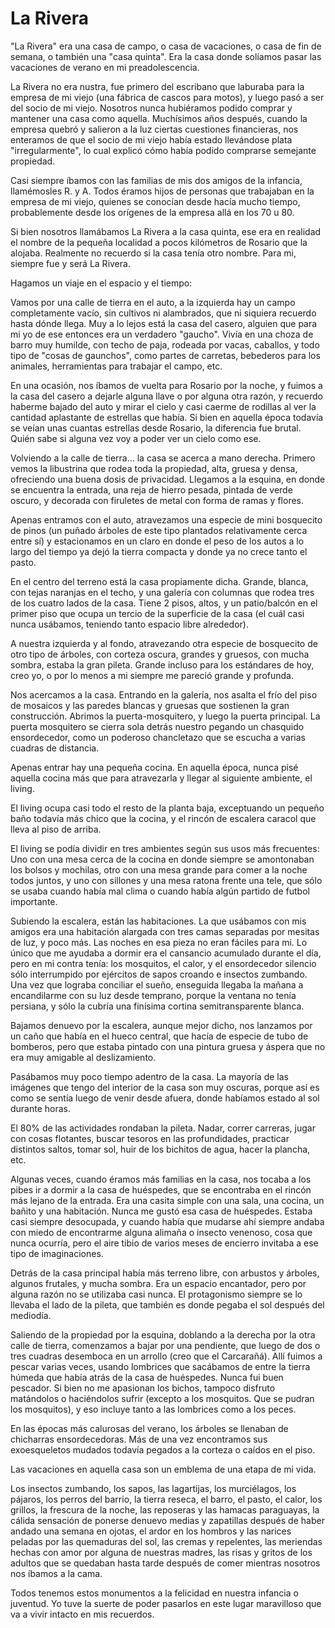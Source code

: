 # La Rivera

"La Rivera" era una casa de campo, o casa de vacaciones, o casa de fin de semana, o también una "casa quinta". Era la casa donde solíamos pasar las vacaciones de verano en mi preadolescencia.

La Rivera no era nustra, fue primero del escribano que laburaba para la empresa de mi viejo (una fábrica de cascos para motos), y luego pasó a ser del socio de mi viejo. 
Nosotros nunca hubiéramos podido comprar y mantener una casa como aquella. Muchísimos años después, cuando la empresa quebró y salieron a la luz ciertas cuestiones financieras, nos enteramos de que el socio de mi viejo había estado llevándose plata "irregularmente", lo cual explicó cómo había podido comprarse semejante propiedad. 

Casi siempre íbamos con las familias de mis dos amigos de la infancia, llamémosles R. y A. Todos éramos hijos de personas que trabajaban en la empresa de mi viejo, quienes se conocían desde hacía mucho tiempo, probablemente desde los orígenes de la empresa allá en los 70 u 80.

Si bien nosotros llamábamos La Rivera a la casa quinta, ese era en realidad el nombre de la pequeña localidad a pocos kilómetros de Rosario que la alojaba. Realmente no recuerdo si la casa tenía otro nombre. Para mi, siempre fue y será La Rivera.

Hagamos un viaje en el espacio y el tiempo:

Vamos por una calle de tierra en el auto, a la izquierda hay un campo completamente vacío, sin cultivos ni alambrados, que ni siquiera recuerdo hasta dónde llega. 
Muy a lo lejos está la casa del casero, alguien que para mi yo de ese entonces era un verdadero "gaucho". Vivía en una choza de barro muy humilde, con techo de paja, rodeada por vacas, caballos, y todo tipo de "cosas de gaunchos", como partes de carretas, bebederos para los animales, herramientas para trabajar el campo, etc.

En una ocasión, nos íbamos de vuelta para Rosario por la noche, y fuimos a la casa del casero a dejarle alguna llave o por alguna otra razón, y recuerdo haberme bajado del auto y mirar el cielo y casi caerme de rodillas al ver la cantidad aplastante de estrellas que había. Si bien en aquella época todavía se veían unas cuantas estrellas desde Rosario, la diferencia fue brutal. Quién sabe si alguna vez voy a poder ver un cielo como ese.

Volviendo a la calle de tierra... la casa se acerca a mano derecha. Primero vemos la libustrina que rodea toda la propiedad, alta, gruesa y densa, ofreciendo una buena dosis de privacidad. Llegamos a la esquina, en donde se encuentra la entrada, una reja de hierro pesada, pintada de verde oscuro, y decorada con firuletes de metal con forma de ramas y flores.

Apenas entramos con el auto, atravezamos una especie de mini bosquecito de pinos (un puñado árboles de este tipo plantados relativamente cerca entre sí) y estacionamos en un claro en donde el peso de los autos a lo largo del tiempo ya dejó la tierra compacta y donde ya no crece tanto el pasto.

En el centro del terreno está la casa propiamente dicha. Grande, blanca, con tejas naranjas en el techo, y una galería con columnas que rodea tres de los cuatro lados de la casa. Tiene 2 pisos, altos, y un patio/balcón en el primer piso que ocupa un tercio de la superficie de la casa (el cuál casi nunca usábamos, teniendo tanto espacio libre alrededor).

A nuestra izquierda y al fondo, atravezando otra especie de bosquecito de otro tipo de árboles, con corteza oscura, grandes y gruesos, con mucha sombra, estaba la gran pileta. Grande incluso para los estándares de hoy, creo yo, o por lo menos a mi siempre me pareció grande y profunda.

Nos acercamos a la casa. Entrando en la galería, nos asalta el frío del piso de mosaicos y las paredes blancas y gruesas que sostienen la gran construcción. Abrimos la puerta-mosquitero, y luego la puerta principal. La puerta mosquitero se cierra sola detrás nuestro pegando un chasquido ensordecedor, como un poderoso chancletazo que se escucha a varias cuadras de distancia.

Apenas entrar hay una pequeña cocina. En aquella época, nunca pisé aquella cocina más que para atravezarla y llegar al siguiente ambiente, el living. 

El living ocupa casi todo el resto de la planta baja, exceptuando un pequeño baño todavía más chico que la cocina, y el rincón de escalera caracol que lleva al piso de arriba.

El living se podía dividir en tres ambientes según sus usos más frecuentes: Uno con una mesa cerca de la cocina en donde siempre se amontonaban los bolsos y mochilas, otro con una mesa grande para comer a la noche todos juntos, y uno con sillones y una mesa ratona frente una tele, que sólo se usaba cuando había mal clima o cuando había algún partido de futbol importante.

Subiendo la escalera, están las habitaciones. La que usábamos con mis amigos era una habitación alargada con tres camas separadas por mesitas de luz, y poco más. 
Las noches en esa pieza no eran fáciles para mi. Lo único que me ayudaba a dormir era el cansancio acumulado durante el día, pero en mi contra tenía: los mosquitos, el calor, y el ensordecedor silencio sólo interrumpido por ejércitos de sapos croando e insectos zumbando. Una vez que lograba conciliar el sueño, enseguida llegaba la mañana a encandilarme con su luz desde temprano, porque la ventana no tenía persiana, y sólo la cubría una finísima cortina semitransparente blanca.

Bajamos denuevo por la escalera, aunque mejor dicho, nos lanzamos por un caño que había en el hueco central, que hacía de especie de tubo de bomberos, pero que estaba pintado con una pintura gruesa y áspera que no era muy amigable al deslizamiento.

Pasábamos muy poco tiempo adentro de la casa. La mayoría de las imágenes que tengo del interior de la casa son muy oscuras, porque así es como se sentía luego de venir desde afuera, donde habíamos estado al sol durante horas.

El 80% de las actividades rondaban la pileta. Nadar, correr carreras, jugar con cosas flotantes, buscar tesoros en las profundidades, practicar distintos saltos, tomar sol, huir de los bichitos de agua, hacer la plancha, etc.

Algunas veces, cuando éramos más familias en la casa, nos tocaba a los pibes ir a dormir a la casa de huéspedes, que se encontraba en el rincón más lejano de la entrada. Era una casita simple con una sala, una cocina, un bañito y una habitación. 
Nunca me gustó esa casa de huéspedes. Estaba casi siempre desocupada, y cuando había que mudarse ahí siempre andaba con miedo de encontrarme alguna alimaña o insecto venenoso, cosa que nunca ocurría, pero el aire tibio de varios meses de encierro invitaba a ese tipo de imaginaciones.

Detrás de la casa principal había más terreno libre, con arbustos y árboles, algunos frutales, y mucha sombra. Era un espacio encantador, pero por alguna razón no se utilizaba casi nunca. El protagonismo siempre se lo llevaba el lado de la pileta, que también es donde pegaba el sol después del mediodía.

Saliendo de la propiedad por la esquina, doblando a la derecha por la otra calle de tierra, comenzamos a bajar por una pendiente, que luego de dos o tres cuadras desemboca en un arrollo (creo que el Carcarañá). 
Allí fuimos a pescar varias veces, usando lombrices que sacábamos de entre la tierra húmeda que había atrás de la casa de huéspedes.
Nunca fui buen pescador. Si bien no me apasionan los bichos, tampoco disfruto matándolos o haciéndolos sufrir (excepto a los mosquitos. Que se pudran los mosquitos), y eso incluye tanto a las lombrices como a los peces.

En las épocas más calurosas del verano, los árboles se llenaban de chicharras ensordecedoras. Más de una vez encontramos sus exoesqueletos mudados todavía pegados a la corteza o caídos en el piso. 

Las vacaciones en aquella casa son un emblema de una etapa de mi vida.

Los insectos zumbando, los sapos, las lagartijas, los murciélagos, los pájaros, los perros del barrio, la tierra reseca, el barro, el pasto, el calor, los grillos, la frescura de la noche, las reposeras y las hamacas paraguayas, la cálida sensación de ponerse denuevo medias y zapatillas después de haber andado una semana en ojotas, el ardor en los hombros y las narices peladas por las quemaduras del sol, las cremas y repelentes, las meriendas hechas con amor por alguna de nuestras madres, las risas y gritos de los adultos que se quedaban hasta tarde después de comer mientras nosotros nos íbamos a la cama.

Todos tenemos estos monumentos a la felicidad en nuestra infancia o juventud. Yo tuve la suerte de poder pasarlos en este lugar maravilloso que va a vivir intacto en mis recuerdos.